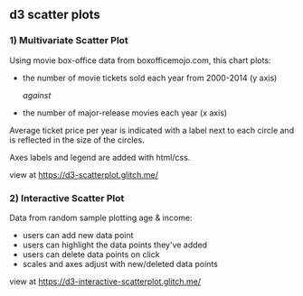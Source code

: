 ## d3 scatter plots

### 1) Multivariate Scatter Plot

Using movie box-office data from boxofficemojo.com, this chart plots:

 - the number of movie tickets sold each year from 2000-2014 (y axis)

   *against*

- the number of major-release movies each year (x axis)

Average ticket price per year is indicated with a label next to each circle and is reflected in the size of the circles.

Axes labels and legend are added with html/css.

view at https://d3-scatterplot.glitch.me/


### 2) Interactive Scatter Plot

Data from random sample plotting age & income:

- users can add new data point
- users can highlight the data points they've added
- users can delete data points on click
- scales and axes adjust with new/deleted data points

view at https://d3-interactive-scatterplot.glitch.me/
